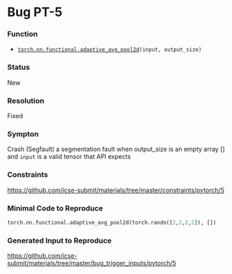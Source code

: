 # Bug PT-5
### Function
* [`torch.nn.functional.adaptive_avg_pool2d`](https://pytorch.org/docs/stable/nn.functional.html#torch.nn.functional.adaptive_avg_pool2d)`(input, output_size)`
### Status
New
### Resolution
Fixed
### Sympton
Crash (Segfault)
a segmentation fault when output_size is an empty array [] and `input` is a valid tensor that API expects
### Constraints
https://github.com/icse-submit/materials/tree/master/constraints/pytorch/5
### Minimal Code to Reproduce
~~~python
torch.nn.functional.adaptive_avg_pool2d(torch.randn([2,2,2,2]), []) 
~~~
### Generated Input to Reproduce
https://github.com/icse-submit/materials/tree/master/bug_trigger_inputs/pytorch/5
